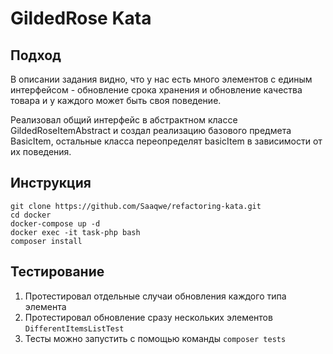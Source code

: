 <h1>GildedRose Kata</h1>

<h2>Подход</h2>

В описании задания видно, что у нас есть много элементов с единым интерфейсом - 
обновление срока хранения и обновление качества товара и у каждого может быть своя поведение.

Реализовал общий интерфейс в абстрактном классе GildedRoseItemAbstract и создал реализацию базового предмета BasicItem,
остальные класса переопределят basicItem в зависимости от их поведения.

<h2>Инструкция</h2>

```
git clone https://github.com/Saaqwe/refactoring-kata.git
cd docker
docker-compose up -d
docker exec -it task-php bash
composer install
```

<h2>Тестирование</h2>

1. Протестировал отдельные случаи обновления каждого типа элемента 
2. Протестировал обновление сразу нескольких элементов ```DifferentItemsListTest```
3. Тесты можно запустить с помощью команды ```composer tests``` 






